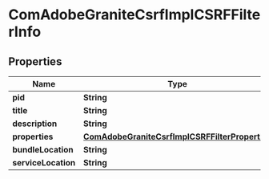 
# ComAdobeGraniteCsrfImplCSRFFilterInfo

## Properties
Name | Type | Description | Notes
------------ | ------------- | ------------- | -------------
**pid** | **String** |  |  [optional]
**title** | **String** |  |  [optional]
**description** | **String** |  |  [optional]
**properties** | [**ComAdobeGraniteCsrfImplCSRFFilterProperties**](ComAdobeGraniteCsrfImplCSRFFilterProperties.md) |  |  [optional]
**bundleLocation** | **String** |  |  [optional]
**serviceLocation** | **String** |  |  [optional]



